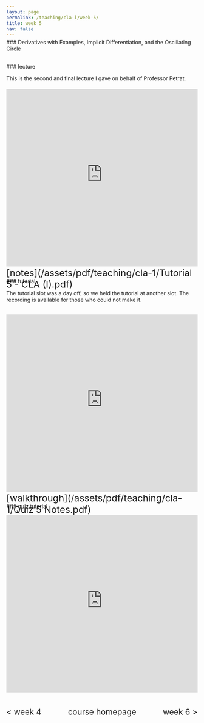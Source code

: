 ```yaml
---
layout: page
permalink: /teaching/cla-i/week-5/
title: week 5
nav: false
---
```

<div style="margin-top: -10px;"></div>
### Derivatives with Examples, Implicit Differentiation, and the Oscillating Circle

<div style="margin-top: 30px;"></div>
### lecture

This is the second and final lecture I gave on behalf of Professor Petrat. 

<div style="margin-top: 20px;"></div>
<iframe 
    class="rounded z-depth-1" 
    zoomable="true" 
    style="width: 100%; height: 350pt;" 
    src="https://www.youtube-nocookie.com/embed/wfe4fqIScQg?si=iveRYV13BUCgf4ZE" 
    title="YouTube video player" 
    frameborder="0" 
    allow="accelerometer; autoplay; clipboard-write; encrypted-media; gyroscope; picture-in-picture; web-share" 
    referrerpolicy="strict-origin-when-cross-origin" 
    allowfullscreen>
</iframe>


<div style="margin-top: 30px;"></div>
### tutorial
<div style="margin-top: -45px;"></div>
<span style="float:right; font-size: 1.75em;">  [notes](/assets/pdf/teaching/cla-1/Tutorial 5 - CLA (I).pdf)</span>
<br> 
<div style="margin-top: 20px;"></div>

The tutorial slot was a day off, so we held the tutorial at another slot. The recording is available for those who could not make it. 

<div style="margin-top: 30px;"></div>
<iframe 
    class="rounded z-depth-1" 
    zoomable="true" 
    style="width: 100%; height: 350pt;" 
    src="https://www.youtube-nocookie.com/embed/1IJdqHC-WY8?si=sAtl52Na-BGZB7xK" 
    title="YouTube video player" 
    frameborder="0" 
    allow="accelerometer; autoplay; clipboard-write; encrypted-media; gyroscope; picture-in-picture; web-share" 
    referrerpolicy="strict-origin-when-cross-origin" 
    allowfullscreen>
</iframe>


<div style="margin-top: 30px;"></div>
### quiz tutorial
<div style="margin-top: -45px;"></div>
<span style="float:right; font-size: 1.75em;">  [walkthrough](/assets/pdf/teaching/cla-1/Quiz 5 Notes.pdf)</span>
<br> 
<div style="margin-top: 30px;"></div>

<iframe 
    class="rounded z-depth-1" 
    zoomable="true" 
    style="width: 100%; height: 350pt;" 
    src="https://www.youtube-nocookie.com/embed/videoseries?si=mFeE9VHNMmCNq74Y&amp;list=PL5nC3GggzQpMQIiQ7j73oUk1ddHkn9XLx" 
    title="YouTube video player" 
    frameborder="0" 
    allow="accelerometer; autoplay; clipboard-write; encrypted-media; gyroscope; picture-in-picture; web-share" 
    referrerpolicy="strict-origin-when-cross-origin" 
    allowfullscreen>
</iframe>

<div style="margin-top: 40px;"></div>
<div style="display: flex; justify-content: space-between; align-items: center;">
  <a href="/teaching/cla-i/week-4/" style="font-size: 1.5em; text-decoration: none;"> < week 4</a>
  <a href="/teaching/cla-i/" style="font-size: 1.5em; text-decoration: none; text-align: center;"> course homepage </a>
  <a href="/teaching/cla-i/week-6/" style="font-size: 1.5em; text-decoration: none; text-align: right;"> week 6 > </a>
</div>

